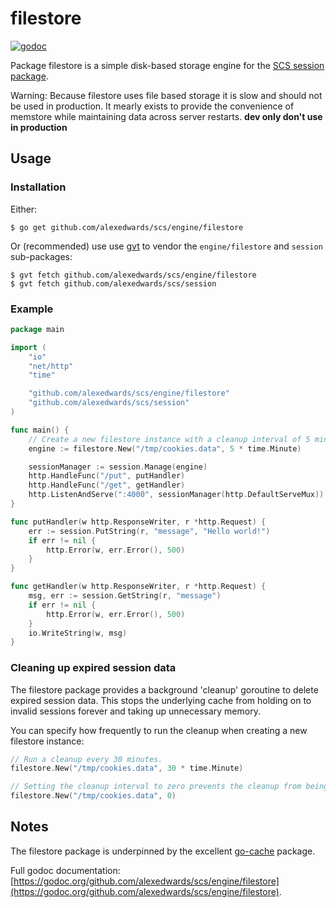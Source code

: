 # filestore
[![godoc](https://godoc.org/github.com/alexedwards/scs/engine/filestore?status.png)](https://godoc.org/github.com/alexedwards/scs/engine/filestore)

Package filestore is a simple disk-based storage engine for the [SCS session package](https://godoc.org/github.com/alexedwards/scs/session).

Warning: Because filestore uses file based storage it is slow and should not be used in production.  It mearly exists to provide the convenience of memstore while maintaining data across server restarts. **dev only don't use in production**

## Usage

### Installation

Either:

```
$ go get github.com/alexedwards/scs/engine/filestore
```

Or (recommended) use use [gvt](https://github.com/FiloSottile/gvt) to vendor the `engine/filestore` and `session` sub-packages:

```
$ gvt fetch github.com/alexedwards/scs/engine/filestore
$ gvt fetch github.com/alexedwards/scs/session
```

### Example

```go
package main

import (
    "io"
    "net/http"
    "time"

    "github.com/alexedwards/scs/engine/filestore"
    "github.com/alexedwards/scs/session"
)

func main() {
    // Create a new filestore instance with a cleanup interval of 5 minutes.
    engine := filestore.New("/tmp/cookies.data", 5 * time.Minute)

    sessionManager := session.Manage(engine)
    http.HandleFunc("/put", putHandler)
    http.HandleFunc("/get", getHandler)
    http.ListenAndServe(":4000", sessionManager(http.DefaultServeMux))
}

func putHandler(w http.ResponseWriter, r *http.Request) {
    err := session.PutString(r, "message", "Hello world!")
    if err != nil {
        http.Error(w, err.Error(), 500)
    }
}

func getHandler(w http.ResponseWriter, r *http.Request) {
    msg, err := session.GetString(r, "message")
    if err != nil {
        http.Error(w, err.Error(), 500)
    }
    io.WriteString(w, msg)
}
```

### Cleaning up expired session data

The filestore package provides a background 'cleanup' goroutine to delete expired session data. This stops the underlying cache from holding on to invalid sessions forever and taking up unnecessary memory.

You can specify how frequently to run the cleanup when creating a new filestore instance:

```go
// Run a cleanup every 30 minutes.
filestore.New("/tmp/cookies.data", 30 * time.Minute)

// Setting the cleanup interval to zero prevents the cleanup from being run.
filestore.New("/tmp/cookies.data", 0)
```

## Notes

The filestore package is underpinned by the excellent [go-cache](https://github.com/patrickmn/go-cache) package.

Full godoc documentation: [https://godoc.org/github.com/alexedwards/scs/engine/filestore](https://godoc.org/github.com/alexedwards/scs/engine/filestore).
